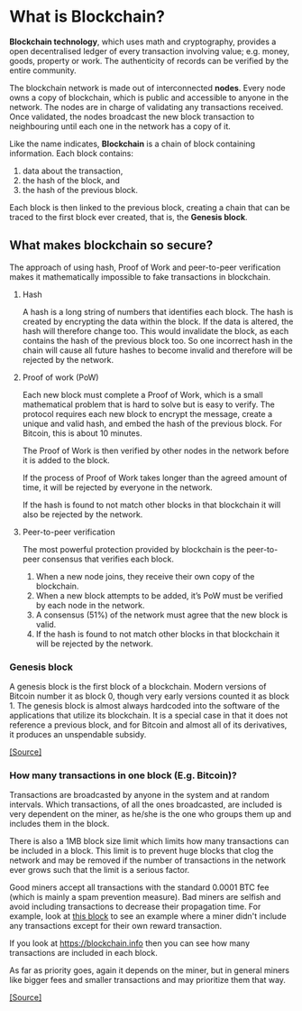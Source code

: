 # What is Blockchain?

**Blockchain technology**, which uses math and cryptography, provides a open decentralised ledger of every
transaction involving value; e.g. money, goods, property or work. 
The authenticity of records can be verified by the entire community.

The blockchain network is made out of interconnected **nodes**. 
Every node owns a copy of blockchain, which is public and accessible to anyone in the network.
The nodes are in charge of validating any transactions received. Once validated, the nodes broadcast the new block
transaction to neighbouring until each one in the network has a copy of it.

Like the name indicates, **Blockchain** is a chain of block containing information. Each block contains:
1. data about the transaction, 
1. the hash of the block, and
1. the hash of the previous block.

Each block is then linked to the previous block, creating a chain that can be traced to the first block ever created,
 that is, the **Genesis block**.


## What makes blockchain so secure?

The approach of using hash, Proof of Work and peer-to-peer verification makes it mathematically impossible to fake
transactions in blockchain. 

1. Hash

    A hash is a long string of numbers that identifies each block.
    The hash is created by encrypting the data within the block.
    If the data is altered, the hash will therefore change too.
    This would invalidate the block, as each contains the hash of the previous block too.
    So one incorrect hash in the chain will cause all future hashes to become invalid and therefore will be rejected
    by the network.

1. Proof of work (PoW)

    Each new block must complete a Proof of Work, which is a small mathematical problem that is hard to solve but is
    easy to verify. 
    The protocol requires each new block to encrypt the message, create a unique and valid hash, and embed the hash of
    the previous block. For Bitcoin, this is about 10 minutes.
    
    The Proof of Work is then verified by other nodes in the network before it is added to the block. 
    
    If the process of Proof of Work takes longer than the agreed amount of time, it will be rejected by everyone in the network.
    
    If the hash is found to not match other blocks in that blockchain it will also be rejected by the network.

1. Peer-to-peer verification

    The most powerful protection provided by blockchain is the peer-to-peer consensus that verifies each block. 

    1. When a new node joins, they receive their own copy of the blockchain. 
    1. When a new block attempts to be added, it’s PoW must be verified by each node in the network. 
    1. A consensus (51%) of the network must agree that the new block is valid. 
    1. If the hash is found to not match other blocks in that blockchain it will be rejected by the network.

### Genesis block

A genesis block is the first block of a blockchain. Modern versions of Bitcoin number it as block 0, though very early versions counted it as block 1. The genesis block is almost always hardcoded into the software of the applications that utilize its blockchain. It is a special case in that it does not reference a previous block, and for Bitcoin and almost all of its derivatives, it produces an unspendable subsidy.

[[Source]](https://en.bitcoin.it/wiki/Genesis_block)


### How many transactions in one block (E.g. Bitcoin)?

Transactions are broadcasted by anyone in the system and at random intervals. 
Which transactions, of all the ones broadcasted, are included is very dependent on the miner, as he/she is the one who
groups them up and includes them in the block.

There is also a 1MB block size limit which limits how many transactions can be included in a block. 
This limit is to prevent huge blocks that clog the network and may be removed if the number of transactions in the
network ever grows such that the limit is a serious factor.

Good miners accept all transactions with the standard 0.0001 BTC fee (which is mainly a spam prevention measure).
Bad miners are selfish and avoid including transactions to decrease their propagation time. For example, look at 
[this block](https://blockchain.info/block-height/315076) to see an example where a miner didn't include any
transactions except for their own reward transaction.

If you look at https://blockchain.info then you can see how many transactions are included in each block.

As far as priority goes, again it depends on the miner, but in general miners like bigger fees and smaller transactions
and may prioritize them that way.

[[Source]](https://bitcoin.stackexchange.com/questions/30019/how-many-transactions-in-one-block)

